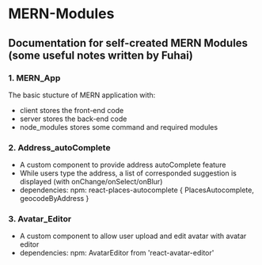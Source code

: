 # MERN-Modules
## Documentation for self-created MERN Modules (some useful notes written by Fuhai)

### 1. MERN_App
The basic stucture of MERN application with:
- client stores the front-end code
- server stores the back-end code
- node_modules stores some command and required modules


### 2. Address_autoComplete
- A custom component to provide address autoComplete feature
- While users type the address, a list of corresponded suggestion is displayed (with onChange/onSelect/onBlur)
- dependencies:
    npm:  react-places-autocomplete { PlacesAutocomplete, geocodeByAddress }

### 3. Avatar_Editor
- A custom component to allow user upload and edit avatar with avatar editor
- dependencies:
    npm: AvatarEditor from 'react-avatar-editor' 
